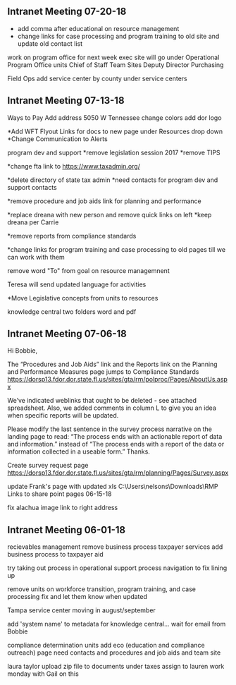 ## Intranet Meeting 07-20-18
* add comma after educational on resource management
* change links for case processing and program training to old site and update old contact list

work on program office for next week
exec site will go under Operational
Program Office
units
Chief of Staff
Team Sites
Deputy Director
Purchasing


Field Ops 
add service center by county under service centers


## Intranet Meeting 07-13-18
Ways to Pay
Add address 5050 W Tennessee
change colors
add dor logo

*Add WFT Flyout Links for docs to new page under Resources drop down
*Change Communication to Alerts

program dev and support
*remove legislation session 2017
*remove TIPS

*change fta link to https://www.taxadmin.org/

*delete directory of state tax admin
*need contacts for program dev and support contacts

*remove procedure and job aids link for planning and performance

*replace dreana with new person and remove quick links on left *keep dreana per Carrie

*remove reports from compliance standards

*change links for program training and case processing to old pages till we can work with them

remove word "To" from goal on resource managemnent

Teresa will send updated language for activities

*Move Legislative concepts from units to resources

knowledge central
two folders word and pdf




## Intranet Meeting 07-06-18
Hi Bobbie,
 
The “Procedures and Job Aids” link and the Reports link on the Planning and Performance Measures page jumps to Compliance Standards https://dorsp13.fdor.dor.state.fl.us/sites/gta/rm/polproc/Pages/AboutUs.aspx
 
We’ve indicated weblinks that ought to be deleted - see attached spreadsheet.   Also, we added comments in column L to give you an idea when specific reports will be updated.  
 
Please modify the last sentence in the survey process narrative on the landing  page to read:  “The process ends with an actionable report of data and information.” instead of “The process ends with a report of the data or information collected in a useable form.”  Thanks.

Create survey request page
https://dorsp13.fdor.dor.state.fl.us/sites/gta/rm/planning/Pages/Survey.aspx

update Frank's page with updated xls 
C:\Users\nelsons\Downloads\RMP Links to share point pages 06-15-18

fix alachua image link to right address


## Intranet Meeting 06-01-18

recievables management remove business process
taxpayer services add business process to taxpayer aid

try taking out process in operational support process navigation to fix lining up

remove units on workforce transition, program training, and case processing
fix and let them know when updated

Tampa service center moving in august/september

add 'system name' to metadata for knowledge central... wait for email from Bobbie

compliance determination units add eco (education and compliance outreach) page need contacts and procedures and job aids and team site

laura taylor upload zip file to documents under taxes assign to lauren work monday with Gail on this